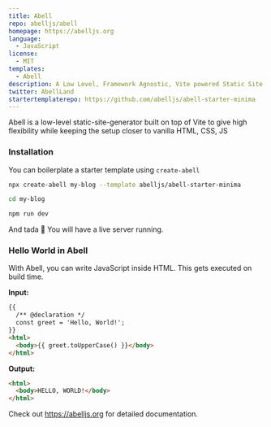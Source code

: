 ```yaml
---
title: Abell
repo: abelljs/abell
homepage: https://abelljs.org
language:
  - JavaScript
license:
  - MIT
templates:
  - Abell
description: A Low Level, Framework Agnostic, Vite powered Static Site Generator for JavaScript Developers
twitter: AbellLand
startertemplaterepo: https://github.com/abelljs/abell-starter-minima
---
```


Abell is a low-level static-site-generator built on top of Vite to give high flexibility while keeping the setup closer to vanilla HTML, CSS, JS

### Installation

You can boilerplate a starter template using `create-abell`

```sh
npx create-abell my-blog --template abelljs/abell-starter-minima

cd my-blog

npm run dev
```

And tada 🎉 You will have a live server running.


### Hello World in Abell

With Abell, you can write JavaScript inside HTML. This gets executed on build time.

**Input:**
```html
{{
  /** @declaration */
  const greet = 'Hello, World!';
}}
<html>
  <body>{{ greet.toUpperCase() }}</body>
</html>
```

**Output:**
```html
<html>
  <body>HELLO, WORLD!</body>
</html>
```


Check out https://abelljs.org for detailed documentation.
